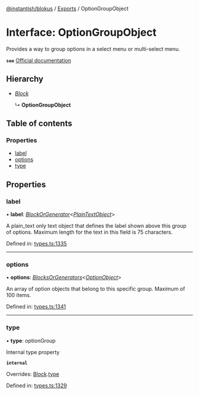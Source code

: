 [@instantish/blokus](../README.md) / [Exports](../modules.md) / OptionGroupObject

# Interface: OptionGroupObject

Provides a way to group options in a select menu or multi-select menu.

**`see`** [Official documentation](https://api.slack.com/reference/block-kit/composition-objects#option_group)

## Hierarchy

* [*Block*](block.md)

  ↳ **OptionGroupObject**

## Table of contents

### Properties

- [label](optiongroupobject.md#label)
- [options](optiongroupobject.md#options)
- [type](optiongroupobject.md#type)

## Properties

### label

• **label**: [*BlockOrGenerator*](../modules.md#blockorgenerator)<[*PlainTextObject*](plaintextobject.md)\>

A plain_text only text object that defines the label shown above this group
of options. Maximum length for the text in this field is 75 characters.

Defined in: [types.ts:1335](https://github.com/instantish/blokus/blob/f10405c/src/types.ts#L1335)

___

### options

• **options**: [*BlocksOrGenerators*](../modules.md#blocksorgenerators)<[*OptionObject*](optionobject.md)\>

An array of option objects that belong to this specific group. Maximum of
100 items.

Defined in: [types.ts:1341](https://github.com/instantish/blokus/blob/f10405c/src/types.ts#L1341)

___

### type

• **type**: optionGroup

Internal type property

**`internal`** 

Overrides: [Block](block.md).[type](block.md#type)

Defined in: [types.ts:1329](https://github.com/instantish/blokus/blob/f10405c/src/types.ts#L1329)
